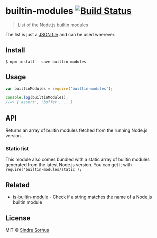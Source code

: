 # builtin-modules [![Build Status](https://travis-ci.org/sindresorhus/builtin-modules.svg?branch=master)](https://travis-ci.org/sindresorhus/builtin-modules)

> List of the Node.js builtin modules

The list is just a [JSON file](builtin-modules.json) and can be used wherever.


## Install

```
$ npm install --save builtin-modules
```


## Usage

```js
var builtinModules = require('builtin-modules');

console.log(builtinModules);
//=> ['assert', 'buffer', ...]
```


## API

Returns an array of builtin modules fetched from the running Node.js version.

### Static list

This module also comes bundled with a static array of builtin modules generated from the latest Node.js version. You can get it with `require('builtin-modules/static');`


## Related

- [is-builtin-module](https://github.com/sindresorhus/is-builtin-module) - Check if a string matches the name of a Node.js builtin module


## License

MIT © [Sindre Sorhus](http://sindresorhus.com)
